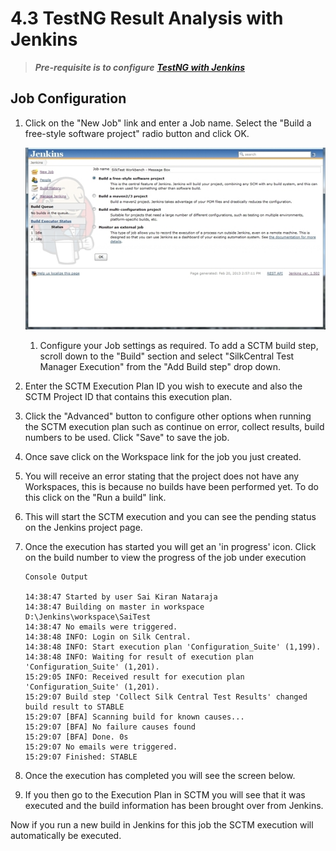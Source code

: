 # 4.3 TestNG Result Analysis with Jenkins

> _**Pre-requisite is to configure**_ [_**TestNG with Jenkins**_](https://nsaikiran.gitbooks.io/jenkins/content/Jenkins%20Configurations/24-configure-testng-with-jenkins.html)

## **Job Configuration**

1. Click on the "New Job" link and enter a Job name. Select the "Build a free-style software project" radio button and click OK.

   ![](../.gitbook/assets/sctm_1.jpg)

   1. Configure your Job settings as required. To add a SCTM build step, scroll down to the "Build" section and select "SilkCentral Test Manager Execution" from the "Add Build step" drop down.

2. Enter the SCTM Execution Plan ID you wish to execute and also the SCTM Project ID that contains this execution plan.
3. Click the "Advanced" button to configure other options when running the SCTM execution plan such as continue on error, collect results, build numbers to be used. Click "Save" to save the job.
4. Once save click on the Workspace link for the job you just created.
5. You will receive an error stating that the project does not have any Workspaces, this is because no builds have been performed yet. To do this click on the "Run a build" link.
6. This will start the SCTM execution and you can see the pending status on the Jenkins project page.
7. Once the execution has started you will get an 'in progress' icon. Click on the build number to view the progress of the job under execution

   ```text
   Console Output

   14:38:47 Started by user Sai Kiran Nataraja
   14:38:47 Building on master in workspace D:\Jenkins\workspace\SaiTest
   14:38:47 No emails were triggered.
   14:38:48 INFO: Login on Silk Central.
   14:38:48 INFO: Start execution plan 'Configuration_Suite' (1,199).
   14:38:48 INFO: Waiting for result of execution plan 'Configuration_Suite' (1,201).
   15:29:05 INFO: Received result for execution plan 'Configuration_Suite' (1,201).
   15:29:07 Build step 'Collect Silk Central Test Results' changed build result to STABLE
   15:29:07 [BFA] Scanning build for known causes...
   15:29:07 [BFA] No failure causes found
   15:29:07 [BFA] Done. 0s
   15:29:07 No emails were triggered.
   15:29:07 Finished: STABLE
   ```

8. Once the execution has completed you will see the screen below.
9. If you then go to the Execution Plan in SCTM you will see that it was executed and the build information has been brought over from Jenkins.

Now if you run a new build in Jenkins for this job the SCTM execution will automatically be executed.

